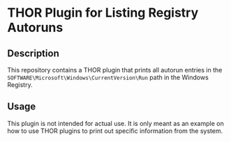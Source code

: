 # THOR Plugin for Listing Registry Autoruns

## Description

This repository contains a THOR plugin that prints all autorun entries
in the `SOFTWARE\Microsoft\Windows\CurrentVersion\Run` path in the Windows Registry.

## Usage

This plugin is not intended for actual use. It is only meant as an example on
how to use THOR plugins to print out specific information from the system.
